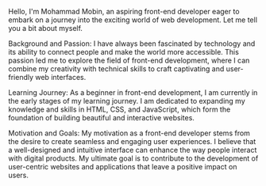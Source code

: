Hello, I'm Mohammad Mobin, an aspiring front-end developer eager to embark on a journey into the exciting world of web development. Let me tell you a bit about myself.

Background and Passion:
I have always been fascinated by technology and its ability to connect people and make the world more accessible. This passion led me to explore the field of front-end development, where I can combine my creativity with technical skills to craft captivating and user-friendly web interfaces.

Learning Journey:
As a beginner in front-end development, I am currently in the early stages of my learning journey. I am dedicated to expanding my knowledge and skills in HTML, CSS, and JavaScript, which form the foundation of building beautiful and interactive websites.

Motivation and Goals:
My motivation as a front-end developer stems from the desire to create seamless and engaging user experiences. I believe that a well-designed and intuitive interface can enhance the way people interact with digital products. My ultimate goal is to contribute to the development of user-centric websites and applications that leave a positive impact on users.
